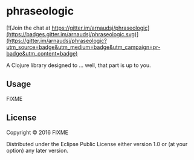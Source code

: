 # phraseologic

[![Join the chat at https://gitter.im/arnaudsj/phraseologic](https://badges.gitter.im/arnaudsj/phraseologic.svg)](https://gitter.im/arnaudsj/phraseologic?utm_source=badge&utm_medium=badge&utm_campaign=pr-badge&utm_content=badge)

A Clojure library designed to ... well, that part is up to you.

## Usage

FIXME

## License

Copyright © 2016 FIXME

Distributed under the Eclipse Public License either version 1.0 or (at
your option) any later version.

